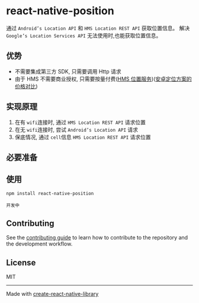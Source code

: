# react-native-position

通过 `Android’s Location API` 和 `HMS Location REST API` 获取位置信息。
解决 `Google’s Location Services API` 无法使用时,也能获取位置信息。

## 优势

-   不需要集成第三方 SDK, 只需要调用 Http 请求
-   由于 HMS 不需要商业授权, 只需要按量付费([HMS 位置服务](https://developer.huawei.com/consumer/cn/doc/HMSCore-References/web-network-location-0000001051602603))([安卓定位方案的价格对比](http://www.likehide.com/blogs/android/location_server/))

## 实现原理

1. 在有 `wifi`连接时, 通过 `HMS Location REST API` 请求位置
2. 在无 `wifi`连接时, 尝试 `Android’s Location API` 请求
3. 保底情况, 通过 `cell`信息 `HMS Location REST API` 请求位置

## 必要准备

## 使用

```sh
npm install react-native-position
```

`开发中`

## Contributing

See the [contributing guide](CONTRIBUTING.md) to learn how to contribute to the repository and the development workflow.

## License

MIT

---

Made with [create-react-native-library](https://github.com/callstack/react-native-builder-bob)
